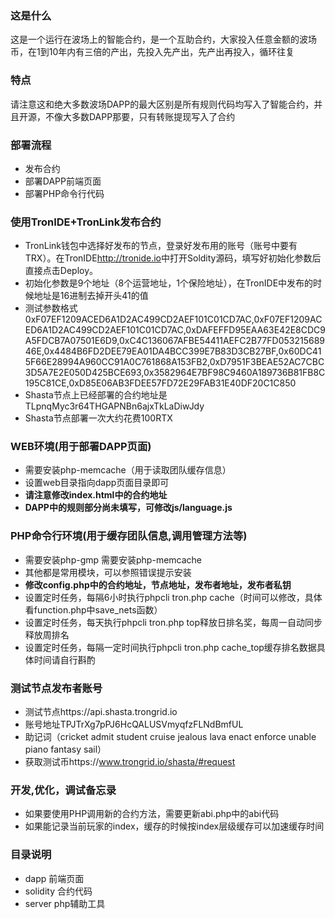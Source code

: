 ### 这是什么
这是一个运行在波场上的智能合约，是一个互助合约，大家投入任意金额的波场币，在1到10年内有三倍的产出，先投入先产出，先产出再投入，循环往复
### 特点
请注意这和绝大多数波场DAPP的最大区别是所有规则代码均写入了智能合约，并且开源，不像大多数DAPP那要，只有转账提现写入了合约
### 部署流程
- 发布合约
- 部署DAPP前端页面
- 部署PHP命令行代码

### 使用TronIDE+TronLink发布合约
- TronLink钱包中选择好发布的节点，登录好发布用的账号（账号中要有TRX）。在TronIDE<http://tronide.io>中打开Soldity源码，填写好初始化参数后直接点击Deploy。
- 初始化参数是9个地址（8个运营地址，1个保险地址），在TronIDE中发布的时候地址是16进制去掉开头41的值
- 测试参数格式0xF07EF1209ACED6A1D2AC499CD2AEF101C01CD7AC,0xF07EF1209ACED6A1D2AC499CD2AEF101C01CD7AC,0xDAFEFFD95EAA63E42E8CDC9A5FDCB7A07501E6D9,0xC4C136067AFBE54411AEFC2B77FD05321568946E,0x4484B6FD2DEE79EA01DA4BCC399E7B83D3CB27BF,0x60DC415F66E28994A960CC91A0C761868A153FB2,0xD7951F3BEAE52AC7CBC3D5A7E2E050D425BCE693,0x3582964E7BF98C9460A189736B81FB8C195C81CE,0xD85E06AB3FDEE57FD72E29FAB31E40DF20C1C850
- Shasta节点上已经部署的合约地址是TLpnqMyc3r64THGAPNBn6ajxTkLaDiwJdy
- Shasta节点部署一次大约花费100RTX

### WEB环境(用于部署DAPP页面)
- 需要安装php-memcache（用于读取团队缓存信息）
- 设置web目录指向dapp页面目录即可
- **请注意修改index.html中的合约地址**
- **DAPP中的规则部分尚未填写，可修改js/language.js**

### PHP命令行环境(用于缓存团队信息,调用管理方法等)
- 需要安装php-gmp
需要安装php-memcache
- 其他都是常用模块，可以参照错误提示安装
- **修改config.php中的合约地址，节点地址，发布者地址，发布者私钥**
- 设置定时任务，每隔6小时执行phpcli tron.php cache（时间可以修改，具体看function.php中save_nets函数）
- 设置定时任务，每天执行phpcli tron.php top释放日排名奖，每周一自动同步释放周排名
- 设置定时任务，每隔一定时间执行phpcli tron.php cache_top缓存排名数据具体时间请自行斟酌

### 测试节点发布者账号

- 测试节点https://api.shasta.trongrid.io
- 账号地址TPJTrXg7pPJ6HcQALUSVmyqfzFLNdBmfUL
- 助记词（cricket admit student cruise jealous lava enact enforce unable piano fantasy sail）
- 获取测试币https://www.trongrid.io/shasta/#request

### 开发,优化，调试备忘录
- 如果要使用PHP调用新的合约方法，需要更新abi.php中的abi代码
- 如果能记录当前玩家的index，缓存的时候按index层级缓存可以加速缓存时间

### 目录说明
- dapp 前端页面
- solidity 合约代码
- server php辅助工具